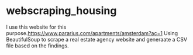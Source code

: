 # webscraping_housing

I use this website for this purpose.https://www.pararius.com/apartments/amsterdam?ac=1
Using BeautifulSoup to scrape a real estate agency website and generaate a CSV file based on the findings.
